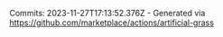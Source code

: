 Commits: 2023-11-27T17:13:52.376Z - Generated via https://github.com/marketplace/actions/artificial-grass
<br>
